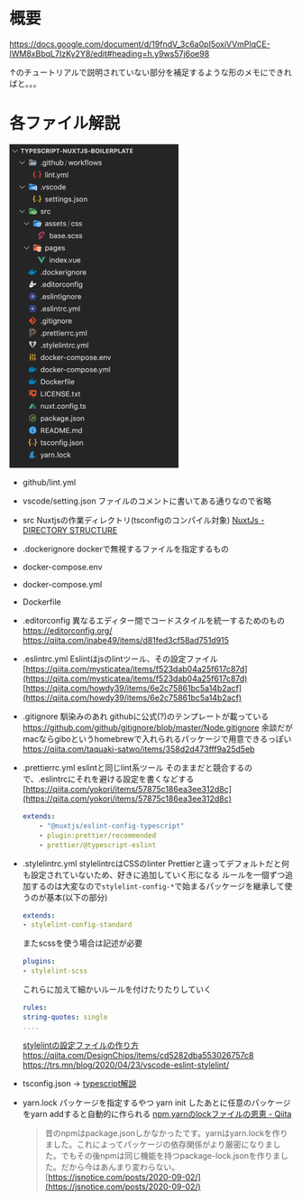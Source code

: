 # 概要

https://docs.google.com/document/d/19fndV_3c6a0pI5oxiVVmPlqCE-IWM8xBbqL7IzKy2Y8/edit#heading=h.y9ws57j6oe98

↑のチュートリアルで説明されていない部分を補足するような形のメモにできればと。。。

# 各ファイル解説

<!-- ![index.png](index.png) -->
<img src="./index.png" width="300">

- github/lint.yml

- vscode/setting.json
ファイルのコメントに書いてある通りなので省略

- src
Nuxtjsの作業ディレクトリ(tsconfigのコンパイル対象)
[NuxtJs - DIRECTORY STRUCTURE](https://nuxtjs.org/docs/2.x/directory-structure/nuxt)

- .dockerignore
dockerで無視するファイルを指定するもの

- docker-compose.env
- docker-compose.yml
- Dockerfile

- .editorconfig
異なるエディター間でコードスタイルを統一するためのもの
https://editorconfig.org/
https://qiita.com/inabe49/items/d81fed3cf58ad751d915

- .eslintrc.yml
Eslintはjsのlintツール、その設定ファイル
[https://qiita.com/mysticatea/items/f523dab04a25f617c87d](https://qiita.com/mysticatea/items/f523dab04a25f617c87d)
[https://qiita.com/howdy39/items/6e2c75861bc5a14b2acf](https://qiita.com/howdy39/items/6e2c75861bc5a14b2acf)

- .gitignore
馴染みのあれ
githubに公式(?)のテンプレートが載っている
https://github.com/github/gitignore/blob/master/Node.gitignore
余談だがmacならgiboというhomebrewで入れられるパッケージで用意できるっぽい
https://qiita.com/taquaki-satwo/items/358d2d473fff9a25d5eb

- .prettierrc.yml
eslintと同じlint系ツール
そのままだと競合するので、.eslintrcにそれを避ける設定を書くなどする
[https://qiita.com/yokori/items/57875c186ea3ee312d8c](https://qiita.com/yokori/items/57875c186ea3ee312d8c)
    ```yaml
    extends:
        - "@nuxtjs/eslint-config-typescript"
        - plugin:prettier/recommended
        - prettier/@typescript-eslint
    ```

- .stylelintrc.yml
stylelintrcはCSSのlinter
Prettierと違ってデフォルトだと何も設定されていないため、好きに追加していく形になる
ルールを一個ずつ追加するのは大変なので`stylelint-config-*`で始まるパッケージを継承して使うのが基本(以下の部分)
    ```yaml
    extends:
    - stylelint-config-standard
    ```
    またscssを使う場合は記述が必要
    ```yaml
    plugins:
    - stylelint-scss
    ```
    これらに加えて細かいルールを付けたりたりしていく
    ```yaml
    rules:
    string-quotes: single
    ....
    ```
    [stylelintの設定ファイルの作り方](https://qiita.com/morishitter/items/fefa1de3137036c7d9c6)
    https://qiita.com/DesignChips/items/cd5282dba553026757c8
    https://trs.mn/blog/2020/04/23/vscode-eslint-stylelint/


- tsconfig.json
→ [typescript解説](./typescript.md)


[](%E3%83%95%E3%82%A1%E3%82%A4%E3%83%AB%E8%A7%A3%E8%AA%AC%209631ec66b3be44d0952abf4959ecc472/Untitled%208c7240169a45429c97b9db1d854c7184.md)

- yarn.lock
パッケージを指定するやつ
yarn init したあとに任意のパッケージをyarn addすると自動的に作られる
[npm,yarnのlockファイルの恩恵 - Qiita](https://qiita.com/youdays/items/9a98e43391414ec939e6)
    > 昔のnpmはpackage.jsonしかなかったです。yarnはyarn.lockを作りました。これによってパッケージの依存関係がより厳密になりました。でもその後npmは同じ機能を持つpackage-lock.jsonを作りました。だから今はあんまり変わらない。
[https://jsnotice.com/posts/2020-09-02/](https://jsnotice.com/posts/2020-09-02/)
